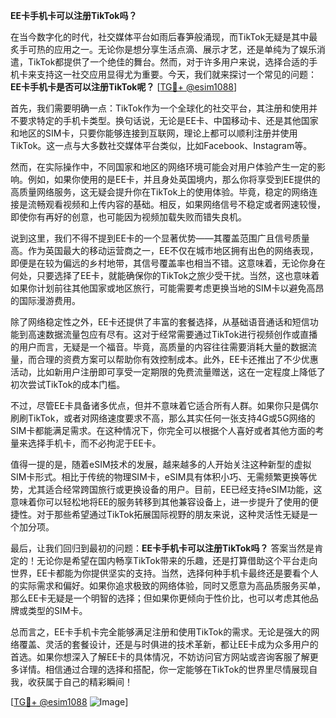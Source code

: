 **EE卡手机卡可以注册TikTok吗？**

在当今数字化的时代，社交媒体平台如雨后春笋般涌现，而TikTok无疑是其中最炙手可热的应用之一。无论你是想分享生活点滴、展示才艺，还是单纯为了娱乐消遣，TikTok都提供了一个绝佳的舞台。然而，对于许多用户来说，选择合适的手机卡来支持这一社交应用显得尤为重要。今天，我们就来探讨一个常见的问题：**EE卡手机卡是否可以注册TikTok呢？** [[TG💪+ @esim1088](https://t.me/s/esim1088)]

首先，我们需要明确一点：TikTok作为一个全球化的社交平台，其注册和使用并不要求特定的手机卡类型。换句话说，无论是EE卡、中国移动卡、还是其他国家和地区的SIM卡，只要你能够连接到互联网，理论上都可以顺利注册并使用TikTok。这一点与大多数社交媒体平台类似，比如Facebook、Instagram等。

然而，在实际操作中，不同国家和地区的网络环境可能会对用户体验产生一定的影响。例如，如果你使用的是EE卡，并且身处英国境内，那么你将享受到EE提供的高质量网络服务，这无疑会提升你在TikTok上的使用体验。毕竟，稳定的网络连接是流畅观看视频和上传内容的基础。相反，如果网络信号不稳定或者网速较慢，即使你有再好的创意，也可能因为视频加载失败而错失良机。

说到这里，我们不得不提到EE卡的一个显著优势——其覆盖范围广且信号质量高。作为英国最大的移动运营商之一，EE不仅在城市地区拥有出色的网络表现，即便是在较为偏远的乡村地带，其信号覆盖率也相当不错。这意味着，无论你身在何处，只要选择了EE卡，就能确保你的TikTok之旅少受干扰。当然，这也意味着如果你计划前往其他国家或地区旅行，可能需要考虑更换当地的SIM卡以避免高昂的国际漫游费用。

除了网络稳定性之外，EE卡还提供了丰富的套餐选择，从基础语音通话和短信功能到高速数据流量包应有尽有。这对于经常需要通过TikTok进行视频创作或直播的用户而言，无疑是一个福音。毕竟，高质量的内容往往需要消耗大量的数据流量，而合理的资费方案可以帮助你有效控制成本。此外，EE卡还推出了不少优惠活动，比如新用户注册即可享受一定期限的免费流量赠送，这在一定程度上降低了初次尝试TikTok的成本门槛。

不过，尽管EE卡具备诸多优点，但并不意味着它适合所有人群。如果你只是偶尔刷刷TikTok，或者对网络速度要求不高，那么其实任何一张支持4G或5G网络的SIM卡都能满足需求。在这种情况下，你完全可以根据个人喜好或者其他方面的考量来选择手机卡，而不必拘泥于EE卡。

值得一提的是，随着eSIM技术的发展，越来越多的人开始关注这种新型的虚拟SIM卡形式。相比于传统的物理SIM卡，eSIM具有体积小巧、无需频繁更换等优势，尤其适合经常跨国旅行或更换设备的用户。目前，EE已经支持eSIM功能，这意味着你可以轻松地将EE的服务转移到其他兼容设备上，进一步提升了使用的便捷性。对于那些希望通过TikTok拓展国际视野的朋友来说，这种灵活性无疑是一个加分项。

最后，让我们回归到最初的问题：**EE卡手机卡可以注册TikTok吗？** 答案当然是肯定的！无论你是希望在国内畅享TikTok带来的乐趣，还是打算借助这个平台走向世界，EE卡都能为你提供坚实的支持。当然，选择何种手机卡最终还是要看个人的实际需求和偏好。如果你追求极致的网络体验，同时又愿意为高品质服务买单，那么EE卡无疑是一个明智的选择；但如果你更倾向于性价比，也可以考虑其他品牌或类型的SIM卡。

总而言之，EE卡手机卡完全能够满足注册和使用TikTok的需求。无论是强大的网络覆盖、灵活的套餐设计，还是与时俱进的技术革新，都让EE卡成为众多用户的首选。如果你想深入了解EE卡的具体情况，不妨访问官方网站或咨询客服了解更多详情。相信通过合理的选择和搭配，你一定能够在TikTok的世界里尽情展现自我，收获属于自己的精彩瞬间！

[[TG💪+ @esim1088](https://t.me/s/esim1088) ![Image](https://i.postimg.cc/4NQfJmqS/Snipaste-2025-05-13-00-14-12.png)]